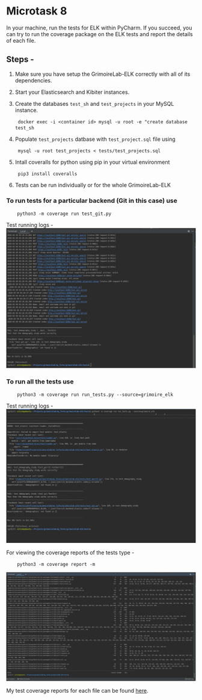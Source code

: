 # Microtask 8

In your machine, run the tests for ELK within PyCharm. If you succeed, you can try to run the coverage package on the ELK tests and report the details of each file.

## Steps -

1. Make sure you have setup the GrimoireLab-ELK correctly with all of its dependencies.

2. Start your Elasticsearch and Kibiter instances.

3. Create the databases `test_sh` and `test_projects` in your MySQL instance.
	
		docker exec -i <container id> mysql -u root -e "create database test_sh

4. Populate `test_projects` datbase with `test_project.sql` file using 
		
		mysql -u root test_projects < tests/test_projects.sql

5. Intall coveralls for python using pip in your virtual environment

		pip3 install coveralls

6. Tests can be run individually or for the whole GrimoireLab-ELK 

### To run tests for a particular backend (Git in this case) use 

		python3 -m coverage run test_git.py

 Test running logs -
<img src="./images/test2.png" width="800" alt="Logs">

### To run all the tests use  
	
		python3 -m coverage run run_tests.py --source=grimoire_elk 

Test running logs -
<img src="./images/testfull.png" width="800" alt="Logs">


For viewing the coverage reports of the tests type -
		
		python3 -m coverage report -m

<img src="./images/report.png" width="800" alt="Logs">

My test coverage reports for each file can be found [here](./test_res.txt).
